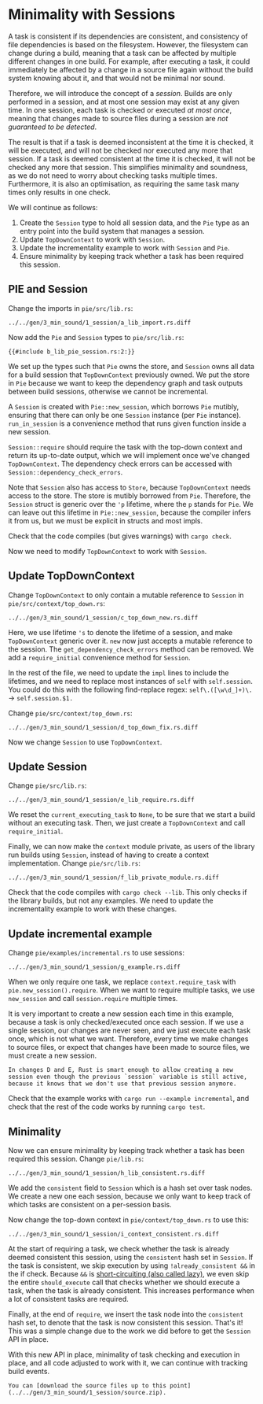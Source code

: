 # Minimality with Sessions

A task is consistent if its dependencies are consistent, and consistency of file dependencies is based on the filesystem.
However, the filesystem can change during a build, meaning that a task can be affected by multiple different changes in one build.
For example, after executing a task, it could immediately be affected by a change in a source file again without the build system knowing about it, and that would not be minimal nor sound.

Therefore, we will introduce the concept of a *session*.
Builds are only performed in a session, and at most one session may exist at any given time.
In one session, each task is checked or executed *at most once*, meaning that changes made to source files during a session are *not guaranteed to be detected*.

The result is that if a task is deemed inconsistent at the time it is checked, it will be executed, and will not be checked nor executed any more that session.
If a task is deemed consistent at the time it is checked, it will not be checked any more that session.
This simplifies minimality and soundness, as we do not need to worry about checking tasks multiple times.
Furthermore, it is also an optimisation, as requiring the same task many times only results in one check.

We will continue as follows:
1) Create the `Session` type to hold all session data, and the `Pie` type as an entry point into the build system that manages a session.
2) Update `TopDownContext` to work with `Session`.
3) Update the incrementality example to work with `Session` and `Pie`.
4) Ensure minimality by keeping track whether a task has been required this session.

## PIE and Session

Change the imports in `pie/src/lib.rs`: 

```diff2html fromfile linebyline
../../gen/3_min_sound/1_session/a_lib_import.rs.diff
```

Now add the `Pie` and `Session` types to `pie/src/lib.rs`:

```rust,
{{#include b_lib_pie_session.rs:2:}}
```

We set up the types such that `Pie` owns the store, and `Session` owns all data for a build session that `TopDownContext` previously owned.
We put the store in `Pie` because we want to keep the dependency graph and task outputs between build sessions, otherwise we cannot be incremental.

A `Session` is created with `Pie::new_session`, which borrows `Pie` mutibly, ensuring that there can only be one `Session` instance (per `Pie` instance).
`run_in_session` is a convenience method that runs given function inside a new session.

`Session::require` should require the task with the top-down context and return its up-to-date output, which we will implement once we've changed `TopDownContext`.
The dependency check errors can be accessed with `Session::dependency_check_errors`.

Note that `Session` also has access to `Store`, because `TopDownContext` needs access to the store.
The store is mutibly borrowed from `Pie`.
Therefore, the `Session` struct is generic over the `'p` lifetime, where the `p` stands for `Pie`.
We can leave out this lifetime in `Pie::new_session`, because the compiler infers it from us, but we must be explicit in structs and most impls.

Check that the code compiles (but gives warnings) with `cargo check`.

Now we need to modify `TopDownContext` to work with `Session`.

## Update TopDownContext

Change `TopDownContext` to only contain a mutable reference to `Session` in `pie/src/context/top_down.rs`:

```diff2html fromfile
../../gen/3_min_sound/1_session/c_top_down_new.rs.diff
```

Here, we use lifetime `'s` to denote the lifetime of a session, and make `TopDownContext` generic over it.
`new` now just accepts a mutable reference to the session.
The `get_dependency_check_errors` method can be removed.
We add a `require_initial` convenience method for `Session`.

In the rest of the file, we need to update the `impl` lines to include the lifetimes, and we need to replace most instances of `self` with `self.session`.
You could do this with the following find-replace regex: `self\.([\w\d_]+)\.` -> `self.session.$1.`

Change `pie/src/context/top_down.rs`:

```diff2html fromfile
../../gen/3_min_sound/1_session/d_top_down_fix.rs.diff
```

Now we change `Session` to use `TopDownContext`. 

## Update Session

Change `pie/src/lib.rs`:

```diff2html fromfile
../../gen/3_min_sound/1_session/e_lib_require.rs.diff
```

We reset the `current_executing_task` to `None`, to be sure that we start a build without an executing task.
Then, we just create a `TopDownContext` and call `require_initial`.

Finally, we can now make the `context` module private, as users of the library run builds using `Session`, instead of having to create a context implementation.
Change `pie/src/lib.rs`:

```diff2html fromfile
../../gen/3_min_sound/1_session/f_lib_private_module.rs.diff
```

Check that the code compiles with `cargo check --lib`.
This only checks if the library builds, but not any examples.
We need to update the incrementality example to work with these changes.

## Update incremental example

Change `pie/examples/incremental.rs` to use sessions:

```diff2html fromfile
../../gen/3_min_sound/1_session/g_example.rs.diff
```

When we only require one task, we replace `context.require_task` with `pie.new_session().require`.
When we want to require multiple tasks, we use `new_session` and call `session.require` multiple times.

It is very important to create a new session each time in this example, because a task is only checked/executed once each session.
If we use a single session, our changes are never seen, and we just execute each task once, which is not what we want.
Therefore, every time we make changes to source files, or expect that changes have been made to source files, we must create a new session.

```admonish question title="Multiple Sessions?"
In changes D and E, Rust is smart enough to allow creating a new session even though the previous `session` variable is still active, because it knows that we don't use that previous session anymore. 
```

Check that the example works with `cargo run --example incremental`, and check that the rest of the code works by running `cargo test`.

## Minimality

Now we can ensure minimality by keeping track whether a task has been required this session.
Change `pie/lib.rs`:

```diff2html fromfile linebyline
../../gen/3_min_sound/1_session/h_lib_consistent.rs.diff
```

We add the `consistent` field to `Session` which is a hash set over task nodes.
We create a new one each session, because we only want to keep track of which tasks are consistent on a per-session basis.

Now change the top-down context in `pie/context/top_down.rs` to use this:

```diff2html fromfile
../../gen/3_min_sound/1_session/i_context_consistent.rs.diff
```

At the start of requiring a task, we check whether the task is already deemed consistent this session, using the `consistent` hash set in `Session`.
If the task is consistent, we skip execution by using `!already_consistent &&` in the if check.
Because `&&` is [short-circuiting (also called lazy)](https://doc.rust-lang.org/reference/expressions/operator-expr.html#lazy-boolean-operators), we even skip the entire `should_execute` call that checks whether we should execute a task, when the task is already consistent.
This increases performance when a lot of consistent tasks are required.

Finally, at the end of `require`, we insert the task node into the `consistent` hash set, to denote that the task is now consistent this session.
That's it! This was a simple change due to the work we did before to get the `Session` API in place.

With this new API in place, minimality of task checking and execution in place, and all code adjusted to work with it, we can continue with tracking build events.

```admonish example title="Download source code" collapsible=true
You can [download the source files up to this point](../../gen/3_min_sound/1_session/source.zip).
```
